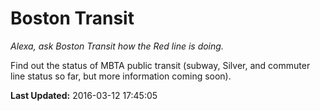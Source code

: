 # Boston Transit
*Alexa, ask Boston Transit how the Red line is doing.*

Find out the status of MBTA public transit (subway, Silver, and commuter line status so far, but more information coming soon).

**Last Updated:** 2016-03-12 17:45:05